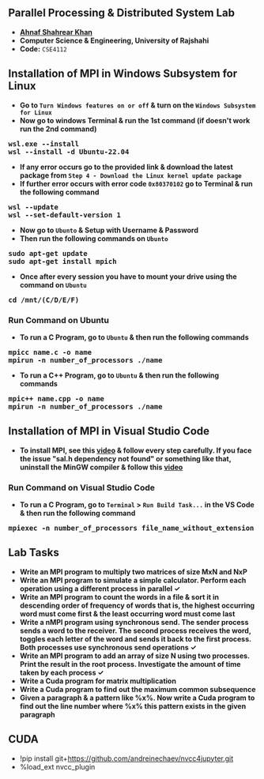 ## Parallel Processing & Distributed System Lab

-   **[Ahnaf Shahrear Khan](https://github.com/ahnafshahrear)**
-   **Computer Science & Engineering, University of Rajshahi**
-   **Code:** `CSE4112`

## Installation of MPI in Windows Subsystem for Linux

-   **Go to `Turn Windows features on or off` & turn on the `Windows Subsystem for Linux`**
-   **Now go to windows Terminal & run the 1st command (if doesn't work run the 2nd command)**
<pre>
<b>wsl.exe --install</b>
<b>wsl --install -d Ubuntu-22.04</b>
</pre>
-   **If any error occurs go to the provided link & download the latest package from `Step 4 - Download the Linux kernel update package`**
-   **If further error occurs with error code `0x80370102` go to Terminal & run the following command**
<pre>
<b>wsl --update</b>
<b>wsl --set-default-version 1</b>
</pre>
-   **Now go to `Ubunto` & Setup with Username & Password**
-   **Then run the following commands on `Ubunto`**
<pre>
<b>sudo apt-get update</b>
<b>sudo apt-get install mpich</b>
</pre>
-   **Once after every session you have to mount your drive using the command on `Ubuntu`**
<pre>
<b>cd /mnt/(C/D/E/F)</b>
</pre>

### Run Command on Ubuntu

-   **To run a C Program, go to `Ubuntu` & then run the following commands**
<pre>
<b>mpicc name.c -o name</b>
<b>mpirun -n number_of_processors ./name</b>  
</pre>
-   **To run a C++ Program, go to `Ubuntu` & then run the following commands**
<pre>
<b>mpic++ name.cpp -o name</b>
<b>mpirun -n number_of_processors ./name</b>  
</pre>

## Installation of MPI in Visual Studio Code

-   **To install MPI, see this [video](https://www.youtube.com/watch?v=bkfCrj-rBjU) & follow every step carefully. If you face the issue "sal.h dependency not found" or something like that, uninstall the MinGW compiler & follow this [video](https://www.youtube.com/watch?v=_-O94qsnOLk)**

### Run Command on Visual Studio Code

-   **To run a C Program, go to `Terminal` > `Run Build Task...` in the VS Code & then run the following command**
<pre>
<b>mpiexec -n number_of_processors file_name_without_extension</b>
</pre>

## Lab Tasks

-   **Write an MPI program to multiply two matrices of size MxN and NxP**
-   **Write an MPI program to simulate a simple calculator. Perform each operation using a different process in parallel ✓**
-   **Write an MPI program to count the words in a file & sort it in descending order of frequency of words that is, the highest occurring word must come first & the least occurring word must come last**
-   **Write a nMPI program using synchronous send. The sender process sends a word to the receiver. The second process receives the word, toggles each letter of the word and sends it back to the first process. Both processes use synchronous send operations ✓**
-   **Write an MPI program to add an array of size N using two processes. Print the result in the root process. Investigate the amount of time taken by each process ✓**
-   **Write a Cuda program for matrix multiplication**
-   **Write a Cuda program to find out the maximum common subsequence**
-   **Given a paragraph & a pattern like %x%. Now write a Cuda program to find out the line number where %x% this pattern exists in the given paragraph**

## CUDA

-   !pip install git+https://github.com/andreinechaev/nvcc4jupyter.git
-   %load_ext nvcc_plugin
